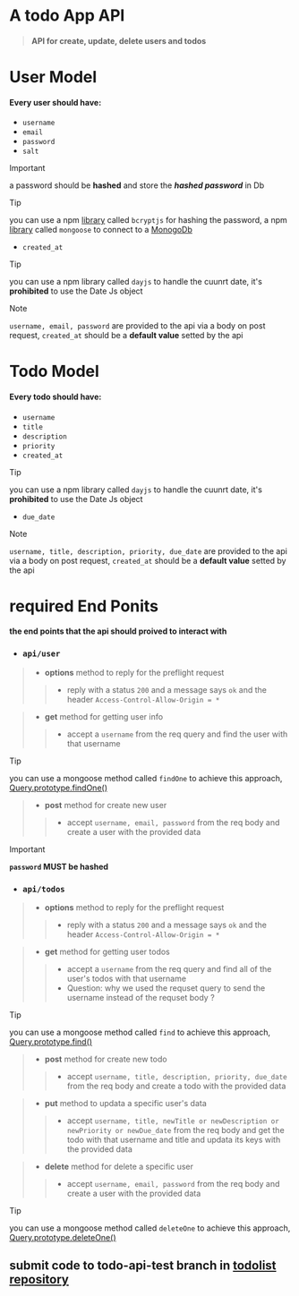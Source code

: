 # A todo App API
> #### API for create, update, delete users and todos

# User Model
#### Every user should have:
- `username`
- `email`
- `password`
- `salt`
> [!IMPORTANT]
> a password should be **hashed** and store the ***hashed password*** in Db

> [!TIP]
> you can use a npm [library](https://www.npmjs.com/package/bcryptjs) called `bcryptjs` for hashing the password, a npm [library](https://www.npmjs.com/package/mongoose) called `mongoose` to connect to a [MonogoDb](https://www.mongodb.com/lp/cloud/atlas/try4?utm_content=controlhterms&utm_source=google&utm_campaign=search_gs_pl_evergreen_atlas_core_prosp-brand_gic-null_emea-eg_ps-all_desktop_eng_lead&utm_term=mongodb&utm_medium=cpc_paid_search&utm_ad=e&utm_ad_campaign_id=12212624392&adgroup=115749716783&cq_cmp=12212624392&gad_source=1&gclid=EAIaIQobChMIzuqlztKrhwMVyZpoCR0AOgfhEAAYASAAEgLEC_D_BwE)  
- `created_at`
> [!TIP]
> you can use a npm library called `dayjs` to handle the cuunrt date, it's **prohibited** to use the Date Js object

> [!NOTE]
> `username, email, password` are provided to the api via a body on post request, `created_at` should be a **default value** setted by the api

# Todo Model
#### Every todo should have:
- `username`
- `title`
- `description`
- `priority`
- `created_at`
> [!TIP]
> you can use a npm library called `dayjs` to handle the cuunrt date, it's **prohibited** to use the Date Js object
- `due_date`

> [!NOTE]
> `username, title, description, priority, due_date` are provided to the api via a body on post request, `created_at` should be a **default value** setted by the api


# required End Ponits
#### the end points that the api should proived to interact with

- ### `api/user` 
> - **options** method to reply for the preflight request 
> > - reply with a status `200` and a message says `ok` and the header `Access-Control-Allow-Origin = * `

> - **get** method for getting user info
> > - accept a `username` from the req query and find the user with that username 

> [!TIP]
 you can use a mongoose method called `findOne` to achieve this approach, [Query.prototype.findOne()](https://mongoosejs.com/docs/api/query.html#Query.prototype.findOne())

> - **post** method for create new user 
> > - accept `username, email, password` from the req body and create a user with the provided data

> [!IMPORTANT]
 **`password` MUST be hashed**

- ### `api/todos` 
> - **options** method to reply for the preflight request 
> > - reply with a status `200` and a message says `ok` and the header `Access-Control-Allow-Origin = * `

> - **get** method for getting user todos
> > - accept a `username` from the req query and find all of the user's todos with that username 
> > - Question: why we used the requset query to send the username instead of the requset body ?

> [!TIP]
you can use a mongoose method called `find` to achieve this approach, [Query.prototype.find()](https://mongoosejs.com/docs/api/query.html#Query.prototype.find())

> - **post** method for create new todo 
> > - accept `username, title, description, priority, due_date` from the req body and create a todo with the provided data

> - **put** method to updata a specific user's data 
> > - accept `username, title, newTitle or newDescription or newPriority or newDue_date` from the req body and get the todo with that username and title and updata its keys with the provided data

> - **delete** method for delete a specific user 
> > - accept `username, email, password` from the req body and create a user with the provided data

> [!TIP]
 you can use a mongoose method called `deleteOne` to achieve this approach, [Query.prototype.deleteOne()](https://mongoosejs.com/docs/api/query.html#Query.prototype.deleteOne())




## submit code to todo-api-test branch in [todolist repository](https://github.com/BaHGet/todolist/tree/todo-api-test)

